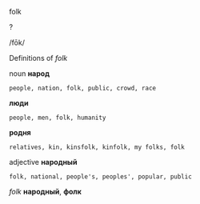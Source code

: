 folk

?

/fōk/

Definitions of _folk_

noun
**народ**

    people, nation, folk, public, crowd, race
**люди**

    people, men, folk, humanity
**родня**

    relatives, kin, kinsfolk, kinfolk, my folks, folk

adjective
**народный**

    folk, national, people's, peoples', popular, public

_folk_
**народный**, **фолк**